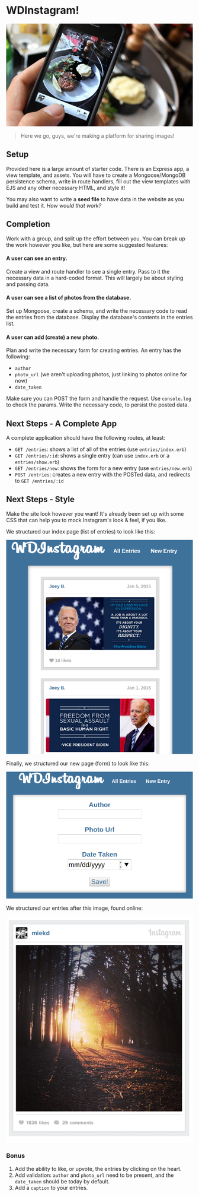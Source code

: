 # WDInstagram!

<img alt="A picture of nice food taken by a distant friend." src="public/images/instagramming-food.jpg" width="700px"/>

> Here we go, guys, we're making a platform for sharing images!

## Setup

Provided here is a large amount of starter code. There is an Express app, a
view template, and assets. You will have to create a Mongoose/MongoDB 
persistence schema, write in route handlers, fill out the view templates with 
EJS and any other necessary HTML, and style it!

You may also want to write a **seed file** to have data in the website as you 
build and test it. *How would that work?*

## Completion

Work with a group, and split up the effort between you. You can break up the
work however you like, but here are some suggested features:

#### A user can see an entry.

Create a view and route handler to see a single entry. Pass to it the necessary
data in a hard-coded format. This will largely be about styling and passing
data.

#### A user can see a list of photos from the database.

Set up Mongoose, create a schema, and write the necessary code to read the 
entries from the database. Display the database's contents in the entries list.

#### A user can add (create) a new photo.

Plan and write the necessary form for creating entries. An entry has the
following:

* `author`
* `photo_url` (we aren't uploading photos, just linking to photos online for now)
* `date_taken`

Make sure you can POST the form and handle the request. Use `console.log` to
check the params. Write the necessary code, to persist the posted data.

## Next Steps - A Complete App

A complete application should have the following routes, at least:

- `GET /entries`: shows a list of all of the entries (use `entries/index.erb`)
- `GET /entries/:id`: shows a single entry (can use `index.erb` or a `entries/show.erb`)
- `GET /entries/new`: shows the form for a new entry (use `entries/new.erb`)
- `POST /entries`: creates a new entry with the POSTed data, and redirects to
  `GET /entries/:id`

## Next Steps - Style

Make the site look however you want! It's already been set up with some CSS that
can help you to mock Instagram's look & feel, if you like.

We structured our index page (list of entries) to look like this:

<img src="public/images/example-index.png" width="600px" />

Finally, we structured our new page (form) to look like this:

<img src="public/images/example-new.png" width="600px" />

We structured our entries after this image, found online:

![](public/images/example-entry.png)

### Bonus

1. Add the ability to like, or upvote, the entries by clicking on the heart.
1. Add validation: `author` and `photo_url` need to be present, and the 
   `date_taken` should be today by default.
1. Add a `caption` to your entries.
